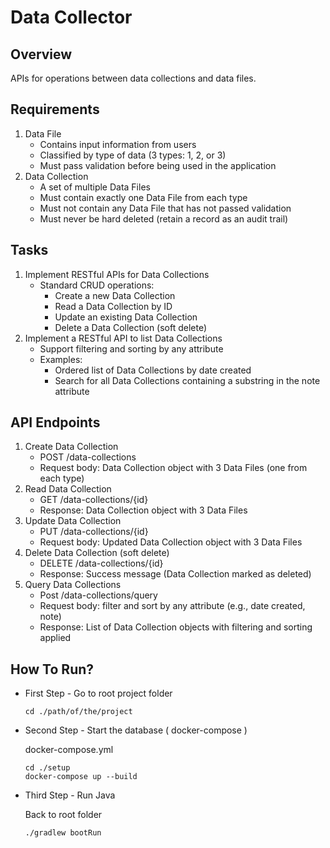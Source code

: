 # Data Collector

## Overview

APIs for operations between data collections and data files.

## Requirements

1. Data File
    * Contains input information from users
    * Classified by type of data (3 types: 1, 2, or 3)
    * Must pass validation before being used in the application
2. Data Collection
    * A set of multiple Data Files
    * Must contain exactly one Data File from each type
    * Must not contain any Data File that has not passed validation
    * Must never be hard deleted (retain a record as an audit trail)

## Tasks

1. Implement RESTful APIs for Data Collections
    * Standard CRUD operations:
        * Create a new Data Collection
        * Read a Data Collection by ID
        * Update an existing Data Collection
        * Delete a Data Collection (soft delete)
2. Implement a RESTful API to list Data Collections
    * Support filtering and sorting by any attribute
    * Examples:
        * Ordered list of Data Collections by date created
        * Search for all Data Collections containing a substring in the note attribute

## API Endpoints

1. Create Data Collection
    * POST /data-collections
    * Request body: Data Collection object with 3 Data Files (one from each type)
2. Read Data Collection
    * GET /data-collections/{id}
    * Response: Data Collection object with 3 Data Files
3. Update Data Collection
    * PUT /data-collections/{id}
    * Request body: Updated Data Collection object with 3 Data Files
4. Delete Data Collection (soft delete)
    * DELETE /data-collections/{id}
    * Response: Success message (Data Collection marked as deleted)
5. Query Data Collections
    * Post /data-collections/query
    * Request body: filter and sort by any attribute (e.g., date created, note)
    * Response: List of Data Collection objects with filtering and sorting applied

## How To Run?

- First Step - Go to root project folder

    ```
    cd ./path/of/the/project
    ```

- Second Step - Start the database ( docker-compose )

  docker-compose.yml
    ```
    cd ./setup
    docker-compose up --build
    ```

- Third Step - Run Java

  Back to root folder
    ```
    ./gradlew bootRun
    ```
